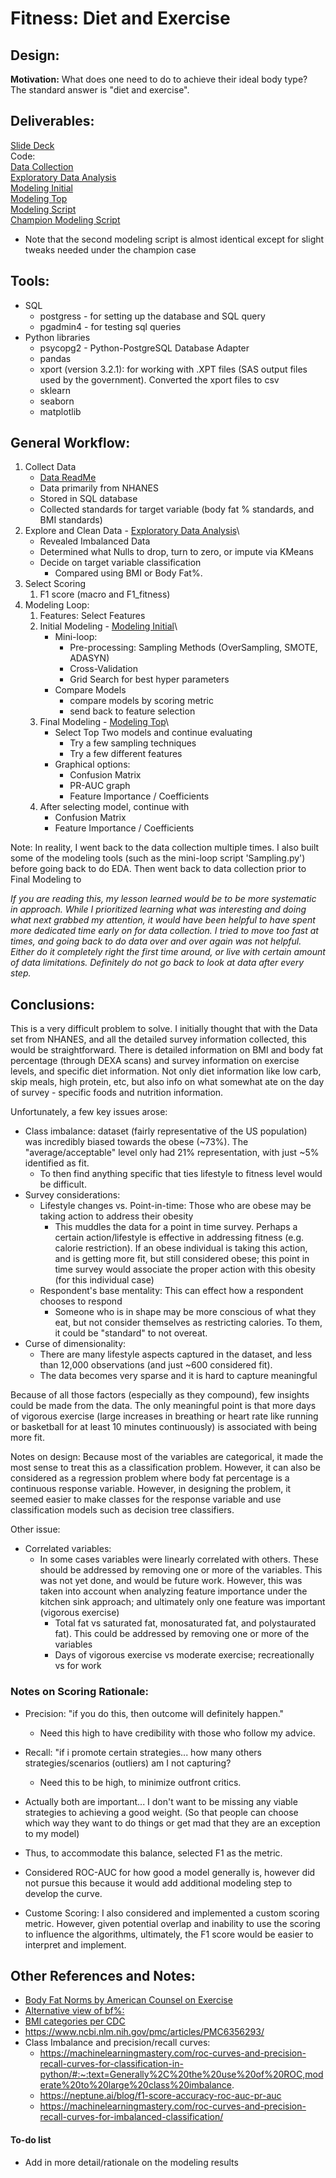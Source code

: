 # Fitness: Diet and Exercise

## Design:
**Motivation:** What does one need to do to achieve their ideal body type? The standard answer is "diet and exercise". 



## Deliverables:
[Slide Deck](HowToFit.pdf)\
Code:\
[Data Collection](Data_Collection.ipynb)\
[Exploratory Data Analysis](Exploratory_Data_Analysis.ipynb)\
[Modeling Initial](Modeling_Initial.ipynb)\
[Modeling Top](Modeling-Top.ipynb)\
[Modeling Script](Sampling.py)\
[Champion Modeling Script](Sampling_CHAMP.py)
- Note that the second modeling script is almost identical except for slight tweaks needed under the champion case

## Tools:
- SQL
    - postgress - for setting up the database and SQL query
    -  pgadmin4 - for testing sql queries
- Python libraries
    - psycopg2 - Python-PostgreSQL Database Adapter
    - pandas
    - xport (version 3.2.1): for working with .XPT files (SAS output files used by the government). Converted the xport files to csv
    - sklearn
    - seaborn
    - matplotlib

## General Workflow:
1. Collect Data
    - [Data ReadMe](/Data/readme.md)
    - Data primarily from NHANES
    - Stored in SQL database
    - Collected standards for target variable (body fat % standards, and BMI standards)
2. Explore and Clean Data - [Exploratory Data Analysis](Exploratory_Data_Analysis.ipynb)\
    - Revealed Imbalanced Data
    - Determined what Nulls to drop, turn to zero, or impute via KMeans
    - Decide on target variable classification
        - Compared using BMI or Body Fat%.
3. Select Scoring
    1. F1 score (macro and F1_fitness)
4. Modeling Loop:
    1. Features: Select Features
    2. Initial Modeling - [Modeling Initial](Modeling_Initial.ipynb)\
        - Mini-loop:
            - Pre-processing: Sampling Methods (OverSampling, SMOTE, ADASYN)
            - Cross-Validation
            - Grid Search for best hyper parameters
        - Compare Models
            - compare models by scoring metric
            - send back to feature selection
    3. Final Modeling - [Modeling Top](Modeling-Top.ipynb)\
        - Select Top Two models and continue evaluating
            - Try a few sampling techniques
            - Try a few different features
        - Graphical options:
            - Confusion Matrix
            - PR-AUC graph
            - Feature Importance / Coefficients
    4. After selecting model, continue with 
        - Confusion Matrix
        - Feature Importance / Coefficients

Note: In reality, I went back to the data collection multiple times. I also built some of the modeling tools (such as the mini-loop script 'Sampling.py') before going back to do EDA. Then went back to data collection prior to Final Modeling to 

*If you are reading this, my lesson learned would be to be more systematic in approach. While I prioritized learning what was interesting and doing what next grabbed my attention, it would have been helpful to have spent more dedicated time early on for data collection. I tried to move too fast at times, and going back to do data over and over again was not helpful. Either do it completely right the first time around, or live with certain amount of data limitations. Definitely do not go back to look at data after every step.*

## Conclusions:
This is a very difficult problem to solve. I initially thought that with the Data set from NHANES, and all the detailed survey information collected, this would be straightforward. There is detailed information on BMI and body fat percentage (through DEXA scans) and survey information on exercise levels, and specific diet information. Not only diet information like low carb, skip meals, high protein, etc, but also info on what somewhat ate on the day of survey - specific foods and nutrition information.

Unfortunately, a few key issues arose:
- Class imbalance: dataset (fairly representative of the US population) was incredibly biased towards the obese (~73%). The "average/acceptable" level only had 21% representation, with just ~5% identified as fit.
    - To then find anything specific that ties lifestyle to fitness level would be difficult.
- Survey considerations:
    - Lifestyle changes vs. Point-in-time: Those who are obese may be taking action to address their obesity
        - This muddles the data for a point in time survey. Perhaps a certain action/lifestyle is effective in addressing fitness (e.g. calorie restriction). If an obese individual is taking this action, and is getting more fit, but still considered obese; this point in time survey would associate the proper action with this obesity (for this individual case)
    - Respondent's base mentality: This can effect how a respondent chooses to respond
        - Someone who is in shape may be more conscious of what they eat, but not consider themselves as restricting calories. To them, it could be "standard" to not overeat.
- Curse of dimensionality:
    - There are many lifestyle aspects captured in the dataset, and less than 12,000 observations (and just ~600 considered fit).
    - The data becomes very sparse and it is hard to capture meaningful


Because of all those factors (especially as they compound), few insights could be made from the data. The only meaningful point is that more days of vigorous exercise (large increases in breathing or heart rate like running or basketball for at least 10 minutes continuously) is associated with being more fit.

Notes on design:
Because most of the variables are categorical, it made the most sense to treat this as a classification problem. However, it can also be considered as a regression problem where body fat percentage is a continuous response variable. However, in designing the problem, it seemed easier to make classes for the response variable and use classification models such as decision tree classifiers.

Other issue:
- Correlated variables:
    - In some cases variables were linearly correlated with others. These should be addressed by removing one or more of the variables. This was not yet done, and would be future work. However, this was taken into account when analyzing feature importance under the kitchen sink approach; and ultimately only one feature was important (vigorous exercise)
        - Total fat vs saturated fat, monosaturated fat, and polystaurated fat). This could be addressed by removing one or more of the variables
        - Days of vigorous exercise vs moderate exercise; recreationally vs for work

### Notes on Scoring Rationale:
- Precision: "if you do this, then outcome will definitely happen."
    - Need this high to have credibility with those who follow my advice.
- Recall: "if i promote certain strategies... how many others strategies/scenarios (outliers) am I not capturing?
    - Need this to be high, to minimize outfront critics.

- Actually both are important... I don't want to be missing any viable strategies to achieving a good weight. (So that people can choose which way they want to do things or get mad that they are an exception to my model)
- Thus, to accommodate this balance, selected F1 as the metric.
- Considered ROC-AUC for how good a model generally is, however did not pursue this because it would add additional modeling step to develop the curve.

- Custome Scoring: I also considered and implemented a custom scoring metric. However, given potential overlap and inability to use the scoring to influence the algorithms, ultimately, the F1 score would be easier to interpret and implement.




## Other References and Notes:
- [Body Fat Norms by American Counsel on Exercise](https://www.acefitness.org/education-and-resources/lifestyle/tools-calculators/percent-body-fat-calculator/)
- [Alternative view of bf%:](https://www.fitnescity.com/blog/body-fat-percentage-chart)
- [BMI categories per CDC](https://www.cdc.gov/healthyweight/assessing/bmi/adult_bmi/index.html)
- https://www.ncbi.nlm.nih.gov/pmc/articles/PMC6356293/
- Class Imbalance and precision/recall curves:
    - https://machinelearningmastery.com/roc-curves-and-precision-recall-curves-for-classification-in-python/#:~:text=Generally%2C%20the%20use%20of%20ROC,moderate%20to%20large%20class%20imbalance.
    - https://neptune.ai/blog/f1-score-accuracy-roc-auc-pr-auc
    - https://machinelearningmastery.com/roc-curves-and-precision-recall-curves-for-imbalanced-classification/

#### To-do list
- Add in more detail/rationale on the modeling results